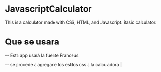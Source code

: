 # JavascriptCalculator
This is  a calculator made with CSS, HTML, and Javascript. Basic calculator.


# Que se usara
-- Esta app usará la fuente Franceus

-- se procede a agregarle los estilos css a la calculadora
|